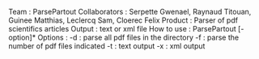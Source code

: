 Team : ParsePartout
Collaborators : Serpette Gwenael, Raynaud Titouan, Guinee Matthias, Leclercq Sam, Cloerec Felix
Product : Parser of pdf scientifics articles
Output : text or xml file
How to use : ParsePartout [-option]*
Options : 
  -d <directory>       : parse all pdf files in the directory
  -f <file> <number>   : parse the number of pdf files indicated
  -t                   : text output
  -x                   : xml output
